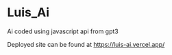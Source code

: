 # Luis_Ai
Ai coded using javascript api from gpt3


Deployed site can be found at https://luis-ai.vercel.app/
